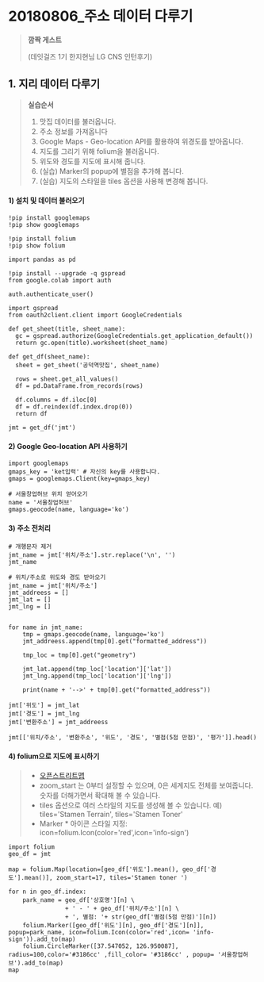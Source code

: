# 20180806_주소 데이터 다루기

> **깜짝 게스트**
>
> (데잇걸즈 1기 한지현님 LG CNS 인턴후기)



## 1. 지리 데이터 다루기

> **실습순서**
>
> 1.  맛집 데이터를 불러옵니다. 
> 2.  주소 정보를 가져옵니다
> 3.  Google Maps - Geo-location API를 활용하여 위경도를 받아옵니다.
> 4.  지도를 그리기 위해 folium을 불러옵니다.
> 5.  위도와 경도를 지도에 표시해 줍니다.
> 6.  (실습) Marker의 popup에 별점을 추가해 봅니다.
> 7.  (실습) 지도의 스타일을 tiles 옵션을 사용해 변경해 봅니다. 



#### 1) 설치 및 데이터 불러오기

```
!pip install googlemaps
!pip show googlemaps
```

```
!pip install folium
!pip show folium
```

```
import pandas as pd
```

```
!pip install --upgrade -q gspread
from google.colab import auth

auth.authenticate_user()

import gspread
from oauth2client.client import GoogleCredentials

def get_sheet(title, sheet_name):
  gc = gspread.authorize(GoogleCredentials.get_application_default())
  return gc.open(title).worksheet(sheet_name)
```

```
def get_df(sheet_name):
  sheet = get_sheet('공덕역맛집', sheet_name)
  
  rows = sheet.get_all_values()
  df = pd.DataFrame.from_records(rows)
  
  df.columns = df.iloc[0]
  df = df.reindex(df.index.drop(0))
  return df
```

```
jmt = get_df('jmt')
```



#### 2) Google Geo-location API 사용하기

```
import googlemaps
gmaps_key = 'ket입력' # 자신의 key를 사용합니다.
gmaps = googlemaps.Client(key=gmaps_key)
```

```
# 서울창업허브 위치 얻어오기
name = '서울창업허브'
gmaps.geocode(name, language='ko') 
```



#### 3) 주소 전처리

```
# 개행문자 제거
jmt_name = jmt['위치/주소'].str.replace('\n', '')
jmt_name
```

```
# 위치/주소로 위도와 경도 받아오기
jmt_name = jmt['위치/주소'] 
jmt_addreess = []
jmt_lat = []
jmt_lng = []


for name in jmt_name:
    tmp = gmaps.geocode(name, language='ko')
    jmt_addreess.append(tmp[0].get("formatted_address"))
    
    tmp_loc = tmp[0].get("geometry")

    jmt_lat.append(tmp_loc['location']['lat'])
    jmt_lng.append(tmp_loc['location']['lng'])
    
    print(name + '-->' + tmp[0].get("formatted_address"))
```

```
jmt['위도'] = jmt_lat
jmt['경도'] = jmt_lng
jmt['변환주소'] = jmt_addreess
```

```
jmt[['위치/주소', '변환주소', '위도', '경도', '별점(5점 만점)', '평가']].head()
```



#### 4) folium으로 지도에 표시하기

>* [오픈스트리트맵](https://ko.wikipedia.org/wiki/%EC%98%A4%ED%94%88%EC%8A%A4%ED%8A%B8%EB%A6%AC%ED%8A%B8%EB%A7%B5)
>* zoom_start 는 0부터 설정할 수 있으며, 0은 세계지도 전체를 보여줍니다. 숫자를 더해가면서 확대해 볼 수 있습니다.
>* tiles 옵션으로 여러 스타일의 지도를 생성해 볼 수 있습니다. 예) tiles='Stamen Terrain', tiles='Stamen Toner'
>* Marker
    * 아이콘 스타일 지정: icon=folium.Icon(color='red',icon='info-sign')

```
import folium
geo_df = jmt

map = folium.Map(location=[geo_df['위도'].mean(), geo_df['경도'].mean()], zoom_start=17, tiles='Stamen toner ')

for n in geo_df.index:
    park_name = geo_df['상호명'][n] \
                + ' - ' + geo_df['위치/주소'][n] \
                + ', 별점: '+ str(geo_df['별점(5점 만점)'][n])
    folium.Marker([geo_df['위도'][n], geo_df['경도'][n]], popup=park_name, icon=folium.Icon(color='red',icon= 'info-sign')).add_to(map)
    folium.CircleMarker([37.547052, 126.950087], radius=100,color='#3186cc' ,fill_color= '#3186cc' , popup= '서울창업허브').add_to(map)
map
```













